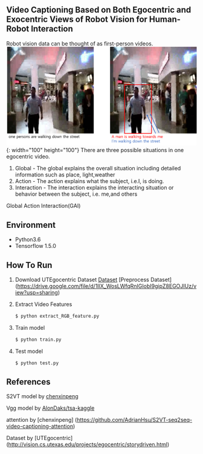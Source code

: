 Video Captioning Based on Both Egocentric and Exocentric Views of Robot Vision for Human-Robot Interaction
---

Robot vision data can be thought of as first-person videos.
![alt tag](https://github.com/KangSooHan/GAI/blob/master/images/Figure.png){: width="100" height="100"}
There are three possible situations in one egocentric video.
  1. Global
    - The global explains the overall situation including detailed information such as place, light,weather
  2. Action
    - The action explains what the subject, i.e.I, is doing.
  3. Interaction
    - The interaction explains the interacting situation or behavior between the subject, i.e. me,and others

Global Action Interaction(GAI)

## Environment
  - Python3.6
  - Tensorflow 1.5.0
  
## How To Run
  1. Download UTEgocentric Dataset
     [Dataset](http://vision.cs.utexas.edu/projects/egocentric_data/UT_Egocentric_Dataset.html)
     [Preprocess Dataset] (https://drive.google.com/file/d/1IlX_WosLWfqRnIGIobI9gipZ8EGOJIUz/view?usp=sharing)
     
  2. Extract Video Features
     ```bash
     $ python extract_RGB_feature.py
     ```
     
  3. Train model
     ```bash
     $ python train.py
     ```
     
  4. Test model
     ```bash
     $ python test.py
     ```


## References
  S2VT model by [chenxinpeng](https://github.com/chenxinpeng/S2VT)
  
  Vgg model by [AlonDaks/tsa-kaggle](https://github.com/AlonDaks/tsa-kaggle)
  
  attention by [chenxinpeng] (https://github.com/AdrianHsu/S2VT-seq2seq-video-captioning-attention)
 
  Dataset by [UTEgocentric] (http://vision.cs.utexas.edu/projects/egocentric/storydriven.html)


